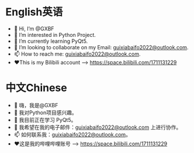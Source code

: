 # English英语
- 👋 Hi, I’m @GXBF
- 👀 I’m interested in Python Project.
- 🌱 I’m currently learning PyQt5.
- 💞️ I’m looking to collaborate on my Email: guixiabaifo2022@outlook.com.
- 📫 How to reach me: guixiabaifo2022@outlook.com.
- ❤️This is my Bilibili account --> https://space.bilibili.com/1711131229
# 中文Chinese
- 👋 嗨，我是@GXBF
- 👀 我对Python项目感兴趣。
- 🌱 我目前正在学习 PyQt5。
- 💞️ 我希望在我的电子邮件：guixiabaifo2022@outlook.com 上进行协作。
- 📫 如何联系我：guixiabaifo2022@outlook.com。
- ❤️这是我的哔哩哔哩账号 --> https://space.bilibili.com/1711131229
